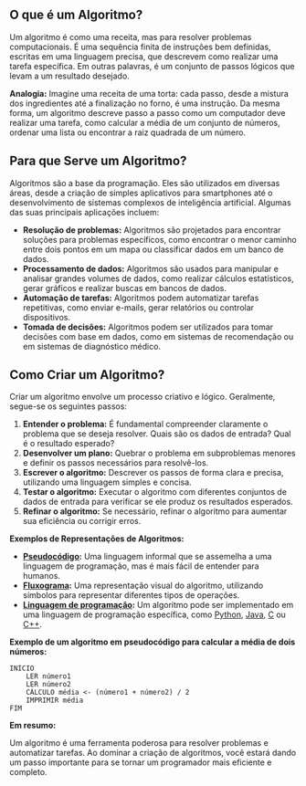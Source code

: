 ## O que é um Algoritmo?

Um algoritmo é como uma receita, mas para resolver problemas computacionais. É uma sequência finita de instruções bem definidas, escritas em uma linguagem precisa, que descrevem como realizar uma tarefa específica. Em outras palavras, é um conjunto de passos lógicos que levam a um resultado desejado.

**Analogia:** Imagine uma receita de uma torta: cada passo, desde a mistura dos ingredientes até a finalização no forno, é uma instrução. Da mesma forma, um algoritmo descreve passo a passo como um computador deve realizar uma tarefa, como calcular a média de um conjunto de números, ordenar uma lista ou encontrar a raiz quadrada de um número.

## Para que Serve um Algoritmo?

Algoritmos são a base da programação. Eles são utilizados em diversas áreas, desde a criação de simples aplicativos para smartphones até o desenvolvimento de sistemas complexos de inteligência artificial. Algumas das suas principais aplicações incluem:

* **Resolução de problemas:** Algoritmos são projetados para encontrar soluções para problemas específicos, como encontrar o menor caminho entre dois pontos em um mapa ou classificar dados em um banco de dados.
* **Processamento de dados:** Algoritmos são usados para manipular e analisar grandes volumes de dados, como realizar cálculos estatísticos, gerar gráficos e realizar buscas em bancos de dados.
* **Automação de tarefas:** Algoritmos podem automatizar tarefas repetitivas, como enviar e-mails, gerar relatórios ou controlar dispositivos.
* **Tomada de decisões:** Algoritmos podem ser utilizados para tomar decisões com base em dados, como em sistemas de recomendação ou em sistemas de diagnóstico médico.

## Como Criar um Algoritmo?

Criar um algoritmo envolve um processo criativo e lógico. Geralmente, segue-se os seguintes passos:

1. **Entender o problema:** É fundamental compreender claramente o problema que se deseja resolver. Quais são os dados de entrada? Qual é o resultado esperado?
2. **Desenvolver um plano:** Quebrar o problema em subproblemas menores e definir os passos necessários para resolvê-los.
3. **Escrever o algoritmo:** Descrever os passos de forma clara e precisa, utilizando uma linguagem simples e concisa.
4. **Testar o algoritmo:** Executar o algoritmo com diferentes conjuntos de dados de entrada para verificar se ele produz os resultados esperados.
5. **Refinar o algoritmo:** Se necessário, refinar o algoritmo para aumentar sua eficiência ou corrigir erros.

**Exemplos de Representações de Algoritmos:**

* **[Pseudocódigo](https://github.com/armandossrecife/teste/blob/main/aual1-1_algoritmos.md):** Uma linguagem informal que se assemelha a uma linguagem de programação, mas é mais fácil de entender para humanos.
* **[Fluxograma](https://github.com/armandossrecife/teste/blob/main/aula1-2_algoritmos.md):** Uma representação visual do algoritmo, utilizando símbolos para representar diferentes tipos de operações.
* **[Linguagem de programação](https://pt.wikipedia.org/wiki/Linguagem_de_programa%C3%A7%C3%A3o):** Um algoritmo pode ser implementado em uma linguagem de programação específica, como [Python](https://github.com/armandossrecife/icc-2024-2/blob/main/python.md), [Java](https://pt.wikipedia.org/wiki/Java_(linguagem_de_programa%C3%A7%C3%A3o)), [C](https://pt.wikipedia.org/wiki/C_(linguagem_de_programa%C3%A7%C3%A3o)) ou [C++](https://pt.wikipedia.org/wiki/C%2B%2B).

**Exemplo de um algoritmo em pseudocódigo para calcular a média de dois números:**

```
INÍCIO
    LER número1
    LER número2
    CÁLCULO média <- (número1 + número2) / 2
    IMPRIMIR média
FIM
```

**Em resumo:**

Um algoritmo é uma ferramenta poderosa para resolver problemas e automatizar tarefas. Ao dominar a criação de algoritmos, você estará dando um passo importante para se tornar um programador mais eficiente e completo.
